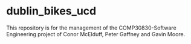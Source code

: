 # dublin_bikes_ucd

This repository is for the management of the COMP30830-Software Engineering project of Conor McElduff, Peter Gaffney and Gavin Moore. 


